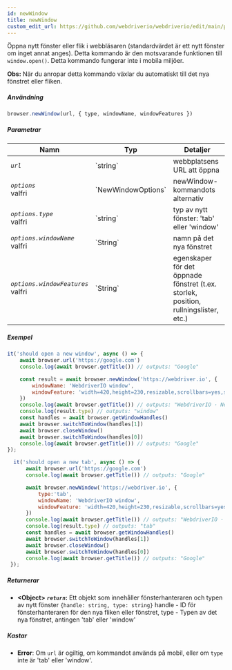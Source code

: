 ```yaml
---
id: newWindow
title: newWindow
custom_edit_url: https://github.com/webdriverio/webdriverio/edit/main/packages/webdriverio/src/commands/browser/newWindow.ts
---
```


Öppna nytt fönster eller flik i webbläsaren (standardvärdet är ett nytt fönster om inget annat anges).
Detta kommando är den motsvarande funktionen till `window.open()`. Detta kommando fungerar inte i mobila miljöer.

__Obs:__ När du anropar detta kommando växlar du automatiskt till det nya fönstret eller fliken.

##### Användning

```js
browser.newWindow(url, { type, windowName, windowFeatures })
```

##### Parametrar

<table>
  <thead>
    <tr>
      <th>Namn</th><th>Typ</th><th>Detaljer</th>
    </tr>
  </thead>
  <tbody>
    <tr>
      <td><code><var>url</var></code></td>
      <td>`string`</td>
      <td>webbplatsens URL att öppna</td>
    </tr>
    <tr>
      <td><code><var>options</var></code><br /><span className="label labelWarning">valfri</span></td>
      <td>`NewWindowOptions`</td>
      <td>newWindow-kommandots alternativ</td>
    </tr>
    <tr>
      <td><code><var>options.type</var></code><br /><span className="label labelWarning">valfri</span></td>
      <td>`string`</td>
      <td>typ av nytt fönster: 'tab' eller 'window'</td>
    </tr>
    <tr>
      <td><code><var>options.windowName</var></code><br /><span className="label labelWarning">valfri</span></td>
      <td>`String`</td>
      <td>namn på det nya fönstret</td>
    </tr>
    <tr>
      <td><code><var>options.windowFeatures</var></code><br /><span className="label labelWarning">valfri</span></td>
      <td>`String`</td>
      <td>egenskaper för det öppnade fönstret (t.ex. storlek, position, rullningslister, etc.)</td>
    </tr>
  </tbody>
</table>

##### Exempel

```js title="newWindowSync.js"
it('should open a new window', async () => {
    await browser.url('https://google.com')
    console.log(await browser.getTitle()) // outputs: "Google"

    const result = await browser.newWindow('https://webdriver.io', {
        windowName: 'WebdriverIO window',
        windowFeature: 'width=420,height=230,resizable,scrollbars=yes,status=1',
    })
    console.log(await browser.getTitle()) // outputs: "WebdriverIO · Next-gen browser and mobile automation test framework for Node.js"
    console.log(result.type) // outputs: "window"
    const handles = await browser.getWindowHandles()
    await browser.switchToWindow(handles[1])
    await browser.closeWindow()
    await browser.switchToWindow(handles[0])
    console.log(await browser.getTitle()) // outputs: "Google"
});

```

```js title="newTabSync.js"
  it('should open a new tab', async () => {
      await browser.url('https://google.com')
      console.log(await browser.getTitle()) // outputs: "Google"

      await browser.newWindow('https://webdriver.io', {
          type:'tab',
          windowName: 'WebdriverIO window',
          windowFeature: 'width=420,height=230,resizable,scrollbars=yes,status=1',
      })
      console.log(await browser.getTitle()) // outputs: "WebdriverIO · Next-gen browser and mobile automation test framework for Node.js"
      console.log(result.type) // outputs: "tab"
      const handles = await browser.getWindowHandles()
      await browser.switchToWindow(handles[1])
      await browser.closeWindow()
      await browser.switchToWindow(handles[0])
      console.log(await browser.getTitle()) // outputs: "Google"
 });
```

##### Returnerar

- **&lt;Object&gt;**
            **<code><var>return</var></code>:**           Ett objekt som innehåller fönsterhanteraren och typen av nytt fönster `{handle: string, type: string}` handle - ID för fönsterhanteraren för den nya fliken eller fönstret, type - Typen av det nya fönstret, antingen 'tab' eller 'window'    
##### Kastar

- **Error**:  Om `url` är ogiltig, om kommandot används på mobil, eller om `type` inte är 'tab' eller 'window'.